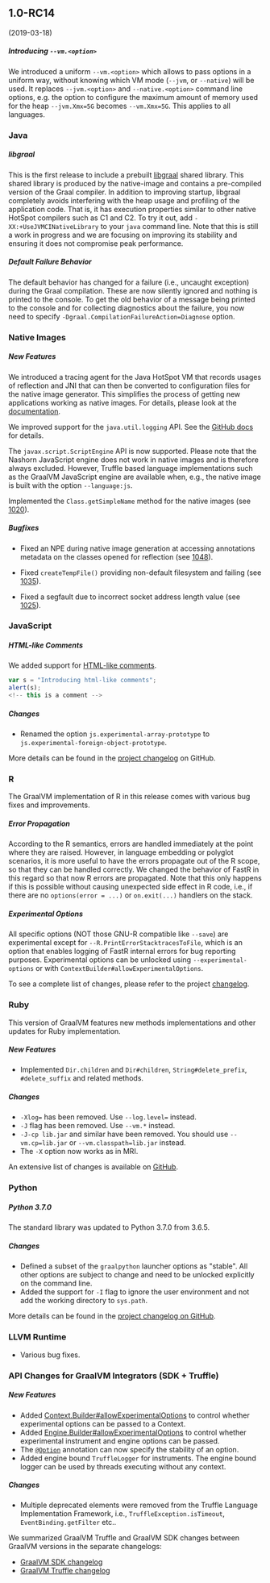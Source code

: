 ## 1.0-RC14
(2019-03-18)

##### Introducing `--vm.<option>`
We introduced a uniform `--vm.<option>` which allows to pass options in a uniform way, without knowing which VM mode (`--jvm`, or `--native`) will be used. It replaces  `--jvm.<option>` and `--native.<option>` command line options, e.g. the option to configure the maximum amount of memory used for the heap `--jvm.Xmx=5G` becomes `--vm.Xmx=5G`.
This applies to all languages.

### Java
##### libgraal
This is the first release to include a prebuilt [libgraal](https://github.com/oracle/graal/tree/master/compiler#libgraal) shared library. This shared library is produced by the native-image and contains a pre-compiled version of the Graal compiler. In addition to improving startup, libgraal completely avoids interfering with the heap usage and profiling of the application code. That is, it has execution properties similar to other native HotSpot compilers such as C1 and C2. To try it out, add `-XX:+UseJVMCINativeLibrary` to your `java` command line. Note that this is still a work in progress and we are focusing on improving its stability and ensuring it does not compromise peak performance.

##### Default Failure Behavior
The default behavior has changed for a failure (i.e., uncaught exception) during the Graal compilation. These are now silently ignored and nothing is printed to the console. To get the old behavior of a message being printed to the console and for collecting diagnostics about the failure, you now need to specify `-Dgraal.CompilationFailureAction=Diagnose` option.

### Native Images
##### New Features
We introduced a tracing agent for the Java HotSpot VM that records usages of reflection and JNI that can then be converted to configuration files for the native image generator. This simplifies the process of getting new applications working as native images. For details, please look at the [documentation](https://github.com/oracle/graal/blob/master/substratevm/CONFIGURE.md).

We improved support for the `java.util.logging` API. See the [GitHub docs](https://github.com/oracle/graal/blob/master/substratevm/LOGGING.md) for details.

The `javax.script.ScriptEngine` API is now supported. Please note that the Nashorn JavaScript engine does not work in native images and is therefore always excluded. However, Truffle based language implementations such as the GraalVM JavaScript engine are available when, e.g., the native image is built with the option `--language:js`.

Implemented the `Class.getSimpleName` method for the native images (see [1020](https://github.com/oracle/graal/issues/1020)).

##### Bugfixes
* Fixed an NPE during native image generation at accessing annotations metadata on the classes opened for reflection (see [1048](https://github.com/oracle/graal/issues/1048)).

* Fixed `createTempFile()` providing non-default filesystem and failing (see [1035](https://github.com/oracle/graal/issues/1035)).

* Fixed a segfault due to incorrect socket address length value (see [1025](https://github.com/oracle/graal/issues/1025)).



### JavaScript
##### HTML-like Comments
We added support for [HTML-like comments](https://tc39.github.io/ecma262/#sec-html-like-comments).
```javascript
var s = "Introducing html-like comments";
alert(s);
<!-- this is a comment -->
```
##### Changes
* Renamed the option `js.experimental-array-prototype` to `js.experimental-foreign-object-prototype`.

More details can be found in the [project changelog](https://github.com/graalvm/graaljs/blob/master/CHANGELOG.md#version-100-rc14) on GitHub.

### R

The GraalVM implementation of R in this release comes with various bug fixes and improvements.

##### Error Propagation
According to the R semantics, errors are handled immediately at the point where they are raised. However, in language embedding or polyglot scenarios, it is more useful to have the errors propagate out of the R scope, so that they can be handled correctly. We changed the behavior of FastR in this regard so that now R errors are propagated. Note that this only happens if this is possible without causing unexpected side effect in R code,
i.e., if there are no `options(error = ...)` or `on.exit(...)` handlers on the stack.

##### Experimental Options
All specific options (NOT those GNU-R compatible like `--save`) are experimental except for `--R.PrintErrorStacktracesToFile`, which is an option that enables logging of FastR internal errors for bug reporting purposes. Experimental options can be unlocked using `--experimental-options` or with `ContextBuilder#allowExperimentalOptions`.

To see a complete list of changes, please refer to the project [changelog](https://github.com/oracle/fastr/blob/master/CHANGELOG.md#10-rc-14).  


### Ruby

This version of GraalVM features new methods implementations and other updates for Ruby implementation.

##### New Features
* Implemented `Dir.children` and `Dir#children`, `String#delete_prefix`, `#delete_suffix` and related methods.

##### Changes

* `-Xlog=` has been removed. Use `--log.level=` instead.
* `-J` flag has been removed. Use `--vm.*` instead.
* `-J-cp lib.jar` and similar have been removed. You should use `--vm.cp=lib.jar` or `--vm.classpath=lib.jar` instead.
* The `-X` option now works as in MRI.

An extensive list of changes is available on [GitHub](https://github.com/oracle/truffleruby/blob/master/CHANGELOG.md#10-rc-14).

### Python
##### Python 3.7.0
The standard library was updated to Python 3.7.0 from 3.6.5.
##### Changes
* Defined a subset of the `graalpython` launcher options as "stable". All other options are subject to change and need to be unlocked explicitly on the command line.
* Added the support for  `-I` flag to ignore the user environment and not add the working directory to `sys.path`.

More details can be found in the [project changelog on GitHub](https://github.com/graalvm/graalpython/blob/master/CHANGELOG.md#version-100-rc14).

### LLVM Runtime

* Various bug fixes.

### API Changes for GraalVM Integrators (SDK + Truffle)

##### New Features
* Added [Context.Builder#allowExperimentalOptions](http://www.graalvm.org/sdk/javadoc/org/graalvm/polyglot/Context.Builder.html#allowExperimentalOptions-boolean-) to control whether experimental options can be passed to a Context.
* Added [Engine.Builder#allowExperimentalOptions](http://www.graalvm.org/sdk/javadoc/org/graalvm/polyglot/Engine.Builder.html#allowExperimentalOptions-boolean-) to control whether experimental instrument and engine options can be passed.
* The [`@Option`](http://www.graalvm.org/truffle/javadoc/com/oracle/truffle/api/Option.html) annotation can now specify the stability of an option.
* Added engine bound `TruffleLogger` for instruments. The engine bound logger can be used by threads executing without any context.

##### Changes
* Multiple deprecated elements were removed from  the Truffle Language Implementation Framework, i.e., `TruffleException.isTimeout`, `EventBinding.getFilter` etc..

We summarized GraalVM Truffle and GraalVM SDK changes between GraalVM versions in the separate changelogs:

- [GraalVM SDK changelog](https://github.com/oracle/graal/blob/master/sdk/CHANGELOG.md#version-100-rc14)
- [GraalVM Truffle changelog](https://github.com/oracle/graal/blob/master/truffle/CHANGELOG.md#version-100-rc14)
